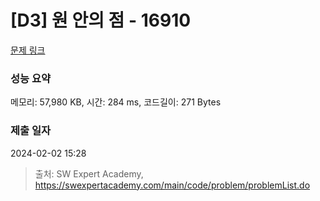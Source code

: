 # [D3] 원 안의 점 - 16910 

[문제 링크](https://swexpertacademy.com/main/code/problem/problemDetail.do?contestProbId=AYcllbDqUVgDFASR) 

### 성능 요약

메모리: 57,980 KB, 시간: 284 ms, 코드길이: 271 Bytes

### 제출 일자

2024-02-02 15:28



> 출처: SW Expert Academy, https://swexpertacademy.com/main/code/problem/problemList.do